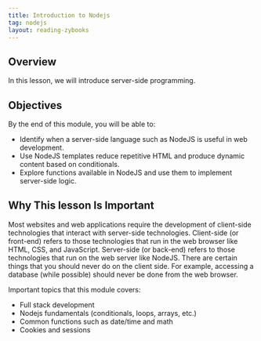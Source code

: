 ```yaml
---
title: Introduction to Nodejs
tag: nodejs
layout: reading-zybooks
---
```


## Overview

In this lesson, we will introduce server-side programming.

## Objectives

By the end of this module, you will be able to:

- Identify when a server-side language such as NodeJS is useful in web development.
- Use NodeJS templates reduce repetitive HTML and produce dynamic content based on conditionals.
- Explore functions available in NodeJS and use them to implement server-side logic.

## Why This lesson Is Important

Most websites and web applications require the development of client-side technologies that interact
with server-side technologies. Client-side (or front-end) refers to those technologies that run in
the web browser like HTML, CSS, and JavaScript. Server-side (or back-end) refers to those
technologies that run on the web server like NodeJS. There are certain things that you should never
do on the client side. For example, accessing a database (while possible) should never be done from
the web browser. 

Important topics that this module covers:

- Full stack development 
- Nodejs fundamentals (conditionals, loops, arrays, etc.)
- Common functions such as date/time and math
- Cookies and sessions